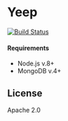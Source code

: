 # Yeep

[![Build Status](https://travis-ci.org/yeepio/yeep.svg?branch=master)](https://travis-ci.org/yeepio/yeep)

#### Requirements

* Node.js v.8+
* MongoDB v.4+

## License

Apache 2.0

